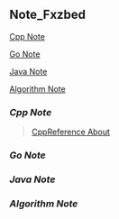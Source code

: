 ## Note_Fxzbed

[Cpp Note](#cpp-note)

[Go Note](#go-note)

[Java Note](#java-note)

[Algorithm Note](#algorithm-note)

### *__Cpp Note__*
> [CppReference About](./Cpp/grammar/about%20reference%20pass/CppReference.md)

### *__Go Note__*
>

### *__Java Note__*
>

### *__Algorithm Note__*
>
